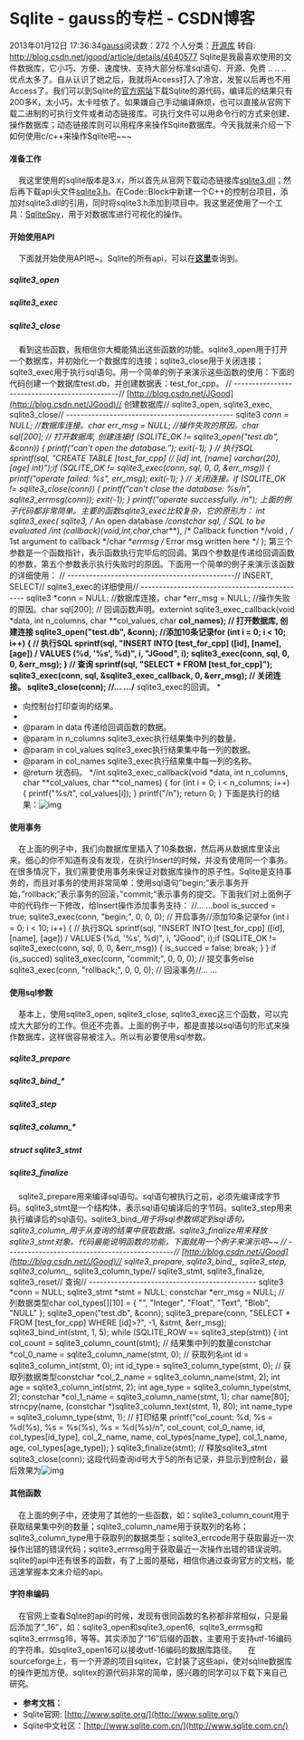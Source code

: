 # Sqlite - gauss的专栏 - CSDN博客
2013年01月12日 17:36:34[gauss](https://me.csdn.net/mathlmx)阅读数：272
个人分类：[开源库](https://blog.csdn.net/mathlmx/article/category/944352)
转自:  http://blog.csdn.net/jgood/article/details/4640577
Sqlite是我最喜欢使用的文件数据库，它小巧、方便、速度快、支持大部分标准sql语句、开源、免费 .. .. .. 优点太多了。自从认识了她之后，我就将Access打入了冷宫，发誓以后再也不用Access了。我们可以到Sqlite的[官方网站](http://www.sqlite.org/)下载Sqlite的源代码，编译后的结果只有200多K，太小巧，太卡哇依了。如果嫌自己手动编译麻烦，也可以直接从官网下载二进制的可执行文件或者动态链接库。可执行文件可以用命令行的方式来创建、操作数据库；动态链接库则可以用程序来操作Sqlite数据库。今天我就来介绍一下如何使用c/c++来操作Sqlite吧~~~
#### 准备工作
    我这里使用的sqlite版本是3.x，所以首先从官网下载动态链接库[sqlite3.dll](http://www.sqlite.org/sqlitedll-3_6_18.zip)；然后再下载api头文件[sqlite3.h](http://cpansearch.perl.org/src/MSERGEANT/DBD-SQLite-1.14/sqlite3.h)。在Code::Block中新建一个C++的控制台项目，添加对sqlite3.dll的引用，同时将sqlite3.h添加到项目中。我这里还使用了一个工具：[SqliteSpy](http://www.yunqa.de/delphi/doku.php/products/sqlitespy/index)，用于对数据库进行可视化的操作。
#### 开始使用API
    下面就开始使用API吧~。Sqlite的所有api，可以在[**这里**](http://www.sqlite.org/c3ref/funclist.html)查询到。
##### sqlite3_open
##### sqlite3_exec
##### sqlite3_close
    看到这些函数，我相信你大概能猜出这些函数的功能。sqlite3_open用于打开一个数据库，并初始化一个数据库的连接；sqlite3_close用于关闭连接；sqlte3_exec用于执行sql语句。用一个简单的例子来演示这些函数的使用：下面的代码创建一个数据库test.db，并创建数据表：test_for_cpp。
// ----------------------------------------------// [http://blog.csdn.net/JGood](http://blog.csdn.net/JGood)// 创建数据库// sqlite3_open, sqlite3_exec, sqlite3_close// ----------------------------------------------
sqlite3 *conn = NULL;   //数据库连接。char *err_msg = NULL;   //操作失败的原因。char sql[200];
// 打开数据库, 创建连接if (SQLITE_OK != sqlite3_open("test.db", &conn))
{
    printf("can't open the database.”);
    exit(-1);
}
// 执行SQL
sprintf(sql, "CREATE TABLE [test_for_cpp] (/
    [id] int, [name] varchar(20), [age] int)");if (SQLITE_OK != sqlite3_exec(conn, sql, 0, 0, &err_msg))
{
    printf("operate failed: %s", err_msg);
    exit(-1);
}
// 关闭连接。if (SQLITE_OK != sqlite3_close(conn))
{
    printf("can't close the database: %s/n", sqlite3_errmsg(conn));
    exit(-1);
}
printf("operate successfully. /n");
上面的例子代码都非常简单。主要的函数sqlite3_exec比较复杂，它的原形为：
int sqlite3_exec(
  sqlite3*,                                  /* An open database */constchar *sql,                           /* SQL to be evaluated */int (*callback)(void*,int,char**,char**),  /* Callback function */void *,                                    /* 1st argument to callback */char **errmsg                              /* Error msg written here */
);
第三个参数是一个函数指针，表示函数执行完毕后的回调。第四个参数是传递给回调函数的参数，第五个参数表示执行失败时的原因。下面用一个简单的例子来演示该函数的详细使用：
// ----------------------------------------------// INSERT, SELECT// sqlite3_exec的详细使用// ----------------------------------------------
sqlite3 *conn = NULL;   //数据库连接。char *err_msg = NULL;   //操作失败的原因。char sql[200];
// 回调函数声明。externint sqlite3_exec_callback(void *data, int n_columns,
    char **col_values, char **col_names);
// 打开数据库, 创建连接
sqlite3_open("test.db", &conn);
//添加10条记录for (int i = 0; i < 10; i++)
{
    // 执行SQL
    sprintf(sql, "INSERT INTO [test_for_cpp] ([id], [name], [age]) /
        VALUES (%d, '%s', %d)", i, "JGood", i);
    sqlite3_exec(conn, sql, 0, 0, &err_msg);
}
// 查询
sprintf(sql, "SELECT * FROM [test_for_cpp]");
sqlite3_exec(conn, sql, &sqlite3_exec_callback, 0, &err_msg);
// 关闭连接。
sqlite3_close(conn);
//… …/** sqlite3_exec的回调。
 *
 *  向控制台打印查询的结果。
 *
 *  @param in data 传递给回调函数的数据。
 *  @param in n_columns sqlite3_exec执行结果集中列的数量。
 *  @param in col_values sqlite3_exec执行结果集中每一列的数据。
 *  @param in col_names sqlite3_exec执行结果集中每一列的名称。
 *  @return 状态码。
 */int sqlite3_exec_callback(void *data, int n_columns, char **col_values, char **col_names)
{
    for (int i = 0; i < n_columns; i++)
    {
    	printf("%s/t", col_values[i]);
    }
    printf("/n");
    return 0;
}
下面是执行的结果：![img](https://p-blog.csdn.net/images/p_blog_csdn_net/JGood/601714/o_img_thumb.jpg)
#### 使用事务
    在上面的例子中，我们向数据库里插入了10条数据，然后再从数据库里读出来。细心的你不知道有没有发现，在执行Insert的时候，并没有使用同一个事务。在很多情况下，我们需要使用事务来保证对数据库操作的原子性。Sqlite是支持事务的，而且对事务的使用非常简单：使用sql语句”begin;”表示事务开始，”rollback;”表示事务的回滚，”commit;”表示事务的提交。下面我们对上面例子中的代码作一下修改，给Insert操作添加事务支持：
//... ...bool is_succed = true;
sqlite3_exec(conn, "begin;", 0, 0, 0);  // 开启事务//添加10条记录for (int i = 0; i < 10; i++)
{
    // 执行SQL
    sprintf(sql, "INSERT INTO [test_for_cpp] ([id], [name], [age]) /
        VALUES (%d, '%s', %d)", i, "JGood", i);if (SQLITE_OK != sqlite3_exec(conn, sql, 0, 0, &err_msg))
    {
        is_succed = false;
        break;
    }
}
if (is_succed)
    sqlite3_exec(conn, "commit;", 0, 0, 0);  // 提交事务else
    sqlite3_exec(conn, "rollback;", 0, 0, 0);  // 回滚事务//... ...
#### 使用sql参数
    基本上，使用sqlite3_open, sqlite3_close, sqlite3_exec这三个函数，可以完成大大部分的工作。但还不完善。上面的例子中，都是直接以sql语句的形式来操作数据库，这样很容易被注入。所以有必要使用sql参数。
##### sqlite3_prepare
##### sqlite3_bind_*
##### sqlite3_step
##### sqlite3_column_*
##### struct sqlite3_stmt
##### sqlite3_finalize
    sqlite3_prepare用来编译sql语句。sql语句被执行之前，必须先编译成字节码。sqlite3_stmt是一个结构体，表示sql语句编译后的字节码。sqlite3_step用来执行编译后的sql语句。sqlite3_bind_*用于将sql参数绑定到sql语句。sqlite3_column_*用于从查询的结果中获取数据。sqlite3_finalize用来释放sqlite3_stmt对象。代码最能说明函数的功能，下面就用一个例子来演示吧~~
// ----------------------------------------------// [http://blog.csdn.net/JGood](http://blog.csdn.net/JGood)// sqlite3_prepare, sqlite3_bind_*, sqlite3_step, sqlite3_column_*, sqlite3_column_type// sqlite3_stmt, sqlite3_finalize, sqlite3_reset// 查询// ----------------------------------------------
sqlite3 *conn = NULL;
sqlite3_stmt *stmt = NULL;
constchar *err_msg = NULL;
// 列数据类型char col_types[][10] = { "", "Integer", "Float", "Text", "Blob", "NULL" };
sqlite3_open("test.db", &conn);
sqlite3_prepare(conn, "SELECT * FROM [test_for_cpp] WHERE [id]>?", -1, &stmt, &err_msg);
sqlite3_bind_int(stmt, 1, 5);
while (SQLITE_ROW == sqlite3_step(stmt))
{
    int col_count = sqlite3_column_count(stmt); // 结果集中列的数量constchar *col_0_name = sqlite3_column_name(stmt, 0); // 获取列名int id = sqlite3_column_int(stmt, 0);
    int id_type = sqlite3_column_type(stmt, 0); // 获取列数据类型constchar *col_2_name = sqlite3_column_name(stmt, 2);
    int age = sqlite3_column_int(stmt, 2);
    int age_type = sqlite3_column_type(stmt, 2);
    constchar *col_1_name = sqlite3_column_name(stmt, 1);
    char name[80];
    strncpy(name, (constchar *)sqlite3_column_text(stmt, 1), 80);
    int name_type = sqlite3_column_type(stmt, 1);
    // 打印结果
    printf("col_count: %d, %s = %d(%s), %s = %s(%s), %s = %d(%s)/n",
        col_count, col_0_name, id, col_types[id_type], col_2_name, name,
        col_types[name_type], col_1_name, age, col_types[age_type]);
}
sqlite3_finalize(stmt); // 释放sqlite3_stmt 
sqlite3_close(conn);
这段代码查询id号大于5的所有记录，并显示到控制台，最后效果为![img](https://p-blog.csdn.net/images/p_blog_csdn_net/JGood/601714/o_img_thumb_1.jpg)
#### 其他函数
    在上面的例子中，还使用了其他的一些函数，如：sqlite3_column_count用于获取结果集中列的数量；sqlite3_column_name用于获取列的名称；sqlite3_column_type用于获取列的数据类型；sqlite3_errcode用于获取最近一次操作出错的错误代码；sqlite3_errmsg用于获取最近一次操作出错的错误说明。sqlite的api中还有很多的函数，有了上面的基础，相信你通过查询官方的文档，能迅速掌握本文未介绍的api。
#### 字符串编码
    在官网上查看Sqlite的api的时候，发现有很同函数的名称都非常相似，只是最后添加了”_16”，如：sqlite3_open和sqlite3_open16,  sqlite3_errmsg和sqlite3_errmsg16，等等。其实添加了”16”后缀的函数，主要用于支持utf-16编码的字符串。如sqlite3_open16可以接收utf-16编码的数据库路径。
    在sourceforge上，有一个开源的项目sqlitex，它封装了这些api，使对sqlite数据库的操作更加方便。sqlitex的源代码非常的简单，感兴趣的同学可以下载下来自己研究。
- **参考文档：**
- Sqlite官网: [http://www.sqlite.org/](http://www.sqlite.org/)
- Sqlite中文社区：[http://www.sqlite.com.cn/](http://www.sqlite.com.cn/)
